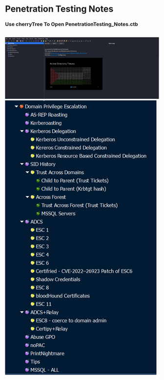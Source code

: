 # Penetration Testing Notes
### Use cherryTree To Open PenetrationTesting_Notes.ctb
<br>
<img src=Tools/cherryTree_Pentesting.png>
<br>
<img src=Tools/DPE.png>
